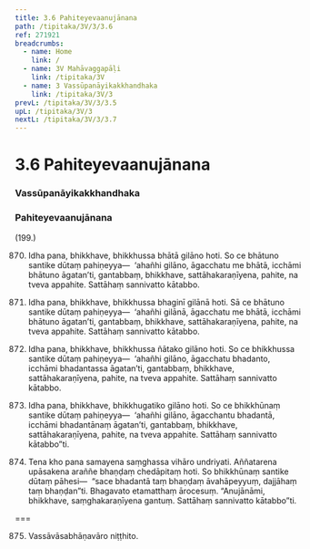 ```yaml
---
title: 3.6 Pahiteyevaanujānana
path: /tipitaka/3V/3/3.6
ref: 271921
breadcrumbs:
  - name: Home
    link: /
  - name: 3V Mahāvaggapāḷi
    link: /tipitaka/3V
  - name: 3 Vassūpanāyikakkhandhaka
    link: /tipitaka/3V/3
prevL: /tipitaka/3V/3/3.5
upL: /tipitaka/3V/3
nextL: /tipitaka/3V/3/3.7
---
```


# 3.6 Pahiteyevaanujānana

### Vassūpanāyikakkhandhaka

### Pahiteyevaanujānana

(199.)

870. Idha pana, bhikkhave, bhikkhussa bhātā gilāno hoti. So ce bhātuno santike dūtaṃ pahiṇeyya—  ‘ahañhi gilāno, āgacchatu me bhātā, icchāmi bhātuno āgatan’ti, gantabbaṃ, bhikkhave, sattāhakaraṇīyena, pahite, na tveva appahite. Sattāhaṃ sannivatto kātabbo.

871. Idha pana, bhikkhave, bhikkhussa bhaginī gilānā hoti. Sā ce bhātuno santike dūtaṃ pahiṇeyya—  ‘ahañhi gilānā, āgacchatu me bhātā, icchāmi bhātuno āgatan’ti, gantabbaṃ, bhikkhave, sattāhakaraṇīyena, pahite, na tveva appahite. Sattāhaṃ sannivatto kātabbo.

872. Idha pana, bhikkhave, bhikkhussa ñātako gilāno hoti. So ce bhikkhussa santike dūtaṃ pahiṇeyya—  ‘ahañhi gilāno, āgacchatu bhadanto, icchāmi bhadantassa āgatan’ti, gantabbaṃ, bhikkhave, sattāhakaraṇīyena, pahite, na tveva appahite. Sattāhaṃ sannivatto kātabbo.

873. Idha pana, bhikkhave, bhikkhugatiko gilāno hoti. So ce bhikkhūnaṃ santike dūtaṃ pahiṇeyya—  ‘ahañhi gilāno, āgacchantu bhadantā, icchāmi bhadantānaṃ āgatan’ti, gantabbaṃ, bhikkhave, sattāhakaraṇīyena, pahite, na tveva appahite. Sattāhaṃ sannivatto kātabbo”ti.

874. Tena kho pana samayena saṃghassa vihāro undriyati. Aññatarena upāsakena araññe bhaṇḍaṃ chedāpitaṃ hoti. So bhikkhūnaṃ santike dūtaṃ pāhesi—  “sace bhadantā taṃ bhaṇḍaṃ āvahāpeyyuṃ, dajjāhaṃ taṃ bhaṇḍan”ti. Bhagavato etamatthaṃ ārocesuṃ. “Anujānāmi, bhikkhave, saṃghakaraṇīyena gantuṃ. Sattāhaṃ sannivatto kātabbo”ti.

===

875. Vassāvāsabhāṇavāro niṭṭhito.




